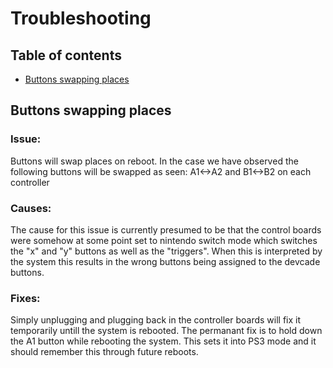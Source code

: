 # Troubleshooting

## Table of contents

- [Buttons swapping places](#Buttons-swapping-places)

## Buttons swapping places

### Issue:

Buttons will swap places on reboot. In the case we have observed the following buttons will be swapped as seen: A1<->A2 and B1<->B2 on each controller

### Causes:

The cause for this issue is currently presumed to be that the control boards were somehow at some point set to nintendo switch mode which switches the "x" and "y" buttons as well as the "triggers". When this is interpreted by the system this results in the wrong buttons being assigned to the devcade buttons.

### Fixes:

Simply unplugging and plugging back in the controller boards will fix it temporarily untill the system is rebooted. The permanant fix is to hold down the A1 button while rebooting the system. This sets it into PS3 mode and it should remember this through future reboots. 
